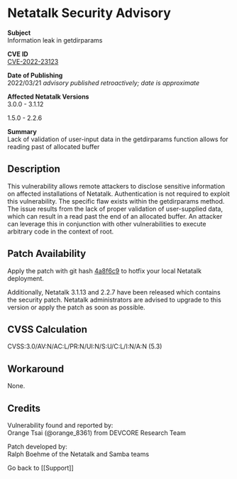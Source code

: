 # Netatalk Security Advisory

**Subject**  
Information leak in getdirparams

**CVE ID**  
[CVE-2022-23123](https://www.cve.org/CVERecord?id=CVE-2022-23123)

**Date of Publishing**  
2022/03/21 *advisory published retroactively; date is approximate*

**Affected Netatalk Versions**  
3.0.0 - 3.1.12

1.5.0 - 2.2.6

**Summary**  
Lack of validation of user-input data in the getdirparams function
allows for reading past of allocated buffer

## Description

This vulnerability allows remote attackers to disclose sensitive
information on affected installations of Netatalk. Authentication is not
required to exploit this vulnerability. The specific flaw exists within
the getdirparams method. The issue results from the lack of proper
validation of user-supplied data, which can result in a read past the
end of an allocated buffer. An attacker can leverage this in conjunction
with other vulnerabilities to execute arbitrary code in the context of
root.

## Patch Availability

Apply the patch with git hash
[4a8f6c9](https://github.com/Netatalk/netatalk/commit/4a8f6c964d5ca86df27c50e50dc1b60d39c9b76d.diff)
to hotfix your local Netatalk deployment.

Additionally, Netatalk 3.1.13 and 2.2.7 have been released which
contains the security patch. Netatalk administrators are advised to
upgrade to this version or apply the patch as soon as possible.

## CVSS Calculation

CVSS:3.0/AV:N/AC:L/PR:N/UI:N/S:U/C:L/I:N/A:N (5.3)

## Workaround

None.

## Credits

Vulnerability found and reported by:  
Orange Tsai (@orange_8361) from DEVCORE Research Team

Patch developed by:  
Ralph Boehme of the Netatalk and Samba teams

Go back to [[Support]]
